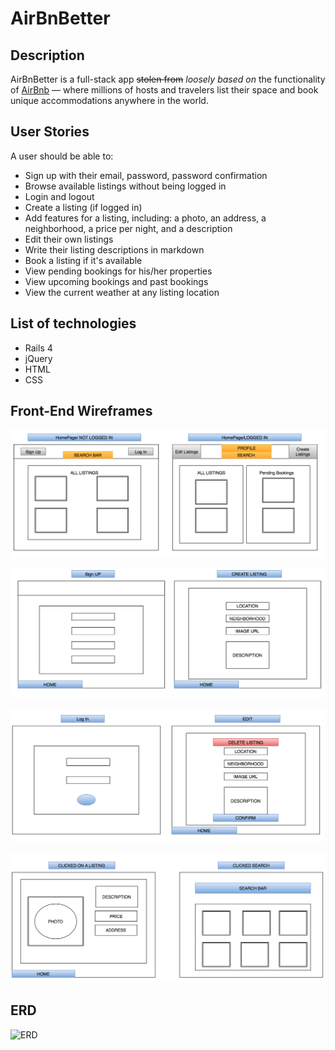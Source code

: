 # AirBnBetter 

## Description

AirBnBetter is a full-stack app ~~stolen from~~ _loosely based on_ the functionality of [AirBnb](https://www.airbnb.com/) — where millions of hosts and travelers list their space and book unique accommodations anywhere in the world.

## User Stories
A user should be able to:

* Sign up with their email, password, password confirmation
* Browse available listings without being logged in
* Login and logout
* Create a listing (if logged in)
* Add features for a listing, including: a photo, an address, a neighborhood, a price per night, and a description
* Edit their own listings
* Write their listing descriptions in markdown
* Book a listing if it's available
* View pending bookings for his/her properties
* View upcoming bookings and past bookings
* View the current weather at any listing location

## List of technologies
* Rails 4
* jQuery
* HTML
* CSS

## Front-End Wireframes

![wireframe1](/airbnbetter_app/app/assets/images/wireframes/1.png)

![wireframe2](/airbnbetter_app/app/assets/images/wireframes/2.png)

![wireframe3](/airbnbetter_app/app/assets/images/wireframes/3.png)

![wireframe4](/airbnbetter_app/app/assets/images/wireframes/4.png)

## ERD

![ERD](http://i.imgur.com/jkLMYnp.png)


